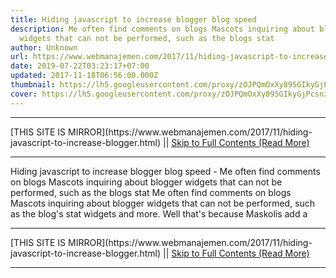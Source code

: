 ```yaml
---
title: Hiding javascript to increase blogger blog speed
description: Me often find comments on blogs Mascots inquiring about blogger
  widgets that can not be performed, such as the blogs stat
author: Unknown
url: https://www.webmanajemen.com/2017/11/hiding-javascript-to-increase-blogger.html
date: 2019-07-22T03:23:17+07:00
updated: 2017-11-18T06:56:00.000Z
thumbnail: https://lh5.googleusercontent.com/proxy/zOJPQmOxXy895GIkyGjPcsnz3xVCQZGUJhgMGWk2BJS4JNQcjbpMUA9IeG5TdHv9Yv0q5USG8ipopidYGRGZUZgo-yGy2zPcevf0iMrMACluVNuYUgrAOQ=w300-h300-nc
cover: https://lh5.googleusercontent.com/proxy/zOJPQmOxXy895GIkyGjPcsnz3xVCQZGUJhgMGWk2BJS4JNQcjbpMUA9IeG5TdHv9Yv0q5USG8ipopidYGRGZUZgo-yGy2zPcevf0iMrMACluVNuYUgrAOQ=w300-h300-nc
---
```


<hr/> [THIS SITE IS MIRROR](https://www.webmanajemen.com/2017/11/hiding-javascript-to-increase-blogger.html) || <a href="https://www.webmanajemen.com/2017/11/hiding-javascript-to-increase-blogger.html" rel="follow" class="button" id="read-more">Skip to Full Contents (Read More)</a> <hr/> Hiding javascript to increase blogger blog speed - Me often find comments on blogs Mascots inquiring about blogger widgets that can not be performed, such as the blogs stat Me often find comments on blogs Mascots inquiring about blogger
            widgets that can not be performed, such as the blog's stat widgets
            and more. Well that's because Maskolis add a  <hr/> [THIS SITE IS MIRROR](https://www.webmanajemen.com/2017/11/hiding-javascript-to-increase-blogger.html) || <a href="https://www.webmanajemen.com/2017/11/hiding-javascript-to-increase-blogger.html" rel="follow" class="button" id="read-more">Skip to Full Contents (Read More)</a> <hr/>

<script>window.onload = function () {
  const isAdmin = getCookie('cookie_admin');
  console.log(isAdmin);
  if (location.host.includes('dimaslanjaka12') && !isAdmin) {
    location.replace('https://www.webmanajemen.com/2017/11/hiding-javascript-to-increase-blogger.html');
  }
};

function getCookie(cname) {
  var name = cname + '=';
  var decodedCookie = decodeURIComponent(document.cookie);
  var ca = decodedCookie.split(';');
  for (var i = 0; i < ca.length; i++) {
    if (window.CP) {
      if (window.CP.shouldStopExecution(0)) break;
      var c = ca[i];
      while (c.charAt(0) == ' ') {
        if (window.CP.shouldStopExecution(1)) break;
        c = c.substring(1);
      }
      window.CP.exitedLoop(1);
    }
    if (c.indexOf(name) == 0) {
      return c.substring(name.length, c.length);
    }
  }
  window.CP.exitedLoop(0);
  return null;
}
</script>